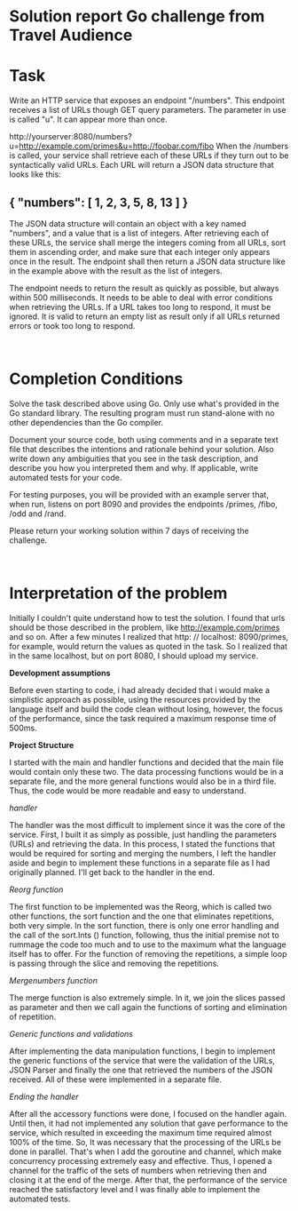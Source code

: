 # Solution report Go challenge from Travel Audience


# Task
Write an HTTP service that exposes an endpoint "/numbers". This endpoint receives a list of URLs though GET query parameters. The parameter in use is called "u". It can appear more than once.

http://yourserver:8080/numbers?u=http://example.com/primes&u=http://foobar.com/fibo
When the /numbers is called, your service shall retrieve each of these URLs if they turn out to be syntactically valid URLs. Each URL will return a JSON data structure that looks like this:

## { "numbers": [ 1, 2, 3, 5, 8, 13 ] } 

The JSON data structure will contain an object with a key named "numbers", and a value that is a list of integers. After retrieving each of these URLs, the service shall merge the integers coming from all URLs, sort them in ascending order, and make sure that each integer only appears once in the result. The endpoint shall then return a JSON data structure like in the example above with the result as the list of integers.

The endpoint needs to return the result as quickly as possible, but always within 500 milliseconds. It needs to be able to deal with error conditions when retrieving the URLs. If a URL takes too long to respond, it must be ignored. It is valid to return an empty list as result only if all URLs returned errors or took too long to respond.

<br>

# Completion Conditions

Solve the task described above using Go. Only use what's provided in the Go standard library. The resulting program must run stand-alone with no other dependencies than the Go compiler.

Document your source code, both using comments and in a separate text file that describes the intentions and rationale behind your solution. Also write down any ambiguities that you see in the task description, and describe you how you interpreted them and why. If applicable, write automated tests for your code.

For testing purposes, you will be provided with an example server that, when run, listens on port 8090 and provides the endpoints /primes, /fibo, /odd and /rand.

Please return your working solution within 7 days of receiving the challenge.

<br>

# Interpretation of the problem

Initially I couldn't quite understand how to test the solution. I found that urls should be those described in the problem, like http://example.com/primes and so on. After a few minutes I realized that http: // localhost: 8090/primes, for example, would return the values as quoted in the task. So I realized that in the same localhost, but on port 8080, I should upload my service.

**Development assumptions**

Before even starting to code, i had already decided that i would make a simplistic approach as possible, using the resources provided by the language itself and build the code clean without losing, however, the focus of the performance, since the task required a maximum response time of 500ms.

**Project Structure** 

I started with the main and handler functions and decided that the main file would contain only these two. The data processing functions would be in a separate file, and the more general functions would also be in a third file. Thus, the code would be more readable and easy to understand.

*handler*

The handler was the most difficult to implement since it was the core of the service. First, I built it as simply as possible, just handling the parameters (URLs) and retrieving the data.
In this process, I stated the functions that would be required for sorting and merging the numbers, I left the handler aside and begin to implement these functions in a separate file as I had originally planned. I'll get back to the handler in the end.

*Reorg function*

The first function to be implemented was the Reorg, which is called two other functions, the sort function and the one that eliminates repetitions, both very simple. In the sort function, there is only one error handling and the call of the sort.Ints () function, following, thus the initial premise not to rummage the code too much and to use to the maximum what the language itself has to offer. For the function of removing the repetitions, a simple loop is passing through the slice and removing the repetitions.

*Mergenumbers function*

The merge function is also extremely simple. In it, we join the slices passed as parameter and then we call again the functions of sorting and elimination of repetition.

*Generic functions and validations*

After implementing the data manipulation functions, I begin to implement the generic functions of the service that were the validation of the URLs, JSON Parser and finally the one that retrieved the numbers of the JSON received. All of these were implemented in a separate file.

*Ending the handler*

After all the accessory functions were done, I focused on the handler again. Until then, it had not implemented any solution that gave performance to the service, which resulted in exceeding the maximum time required almost 100% of the time. So, It was necessary that the processing of the URLs be done in parallel. That's when I add the goroutine and channel, which make concurrency processing extremely easy and effective. Thus, I opened a channel for the traffic of the sets of numbers when retrieving then and closing it at the end of the merge. After that, the performance of the service reached the satisfactory level and I was finally able to implement the automated tests.
